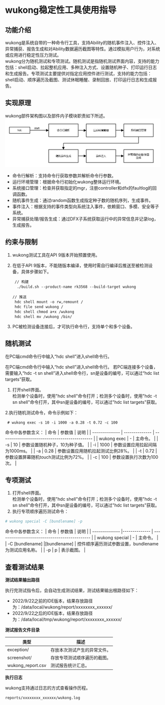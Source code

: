 # wukong稳定性工具使用指导

## 功能介绍

wukong是系统自带的一种命令行工具，支持Ability的随机事件注入、控件注入、异常捕获、报告生成和对Ability数据遍历截图等特性。通过模拟用户行为，对系统或应用进行稳定性压力测试。<br>
wukong分为随机测试和专项测试。随机测试是指随机测试界面内容，支持的能力包括：shell启动、拉起整机应用、多种注入方式、设置随机种子、打印运行日志和生成报告。专项测试主要提供对指定应用控件进行测试，支持的能力包括：shell启动、顺序遍历及截图、测试休眠睡醒、录制回放、打印运行日志和生成报告。

## 实现原理

wukong部件架构图以及部件内子模块职责如下所述。
 ![](figures/wukongRandomTestFlow.png)

- 命令行解析：支持命令行获取参数并解析命令行参数。
- 运行环境管理：根据命令行初始化wukong整体运行环境。
- 系统接口管理：检查并获取指定的mgr，注册controller和dfx的faultlog的回调函数。
- 随机事件生成：通过random函数生成指定种子数的随机序列，生成事件。
- 事件注入：根据支持的事件类型向系统注入事件，依赖窗口、多模、安全等子系统。
- 异常捕获处理/报告生成：通过DFX子系统获取运行中的异常信息并记录log，生成报告。

## 约束与限制

1. wukong测试工具在API 9版本开始预置使用。

2. 在低于API 9版本，不能随版本编译，使用时需自行编译后推送至被检测设备，具体步骤如下。

   ```
    // 构建
     ./build.sh --product-name rk3568 --build-target wukong

   // 推送
    hdc shell mount -o rw,remount /
    hdc file send wukong /
    hdc shell chmod a+x /wukong
    hdc shell mv /wukong /bin/
   ```

3. PC被检测设备连接后，才可执行命令行，支持单个和多个设备。

## 随机测试
在PC端cmd命令行中输入“hdc shell”进入shell命令行。

在PC端cmd命令行中输入“hdc shell”进入shell命令行。
若PC端连接多个设备，需要输入“hdc -t sn shell”进入shell命令行，sn是设备的编号，可以通过“hdc list targets”获取。

1. 打开shell界面。<br>检测单个设备时，使用"hdc shell"命令打开；检测多个设备时，使用"hdc -t sn shell"命令打开，其中sn是设备的编号，可以通过"hdc list targets"获取。

2.执行随机测试命令，命令示例如下：

```
 # wukong exec -s 10 -i 1000 -a 0.28 -t 0.72 -c 100
```
命令中各参数含义：
| 命令           | 参数值           | 说明                                           |
| -------------- | -------------- | ---------------------------------------------- |
| wukong exec | -           | 主命令。                             |
| -s     | 10           | 参数设置随机种子，10为种子值。            |
| -i  | 1000           | 参数设置应用拉起间隔为1000ms。 |
| -a  | 0.28          | 参数设置应用随机拉起测试比例28%。          |
| -t  | 0.72           | 参数设置屏幕随机touch测试比例为72%。    |
| -c  | 100           | 参数设置执行次数为100次。                |

## 专项测试

1. 打开shell界面。<br>检测单个设备时，使用"hdc shell"命令打开；检测多个设备时，使用"hdc -t sn shell"命令打开，其中sn是设备的编号，可以通过"hdc list targets"获取。
2. 执行专项顺序遍历测试命令：

```bash
# wukong special -C [bundlename] -p
```
命令中各参数含义：
| 命令           | 参数值           | 说明                                           |
| -------------- |-------------- | ---------------------------------------------- |
| wukong special | -  | 主命令。                             |
| -C [bundlename]    |[bundlename] | 控件顺序遍历测试参数设置，bundlename为测试应用名称。            |
| -p | p  | 表示截图。                             |

## 查看测试结果

**测试结果输出路径**

执行完测试指令后，会自动生成测试结果，测试结果输出根路径如下：
- 2022/9/22之前的IDE版本，结果存放路径为：/data/local/wukong/report/xxxxxxxx_xxxxxx/
- 2022/9/22之后的IDE版本，结果存放路径为：/data/local/tmp/wukong/report/xxxxxxxx_xxxxxx/

**测试报告文件目录**

| 类型                                 | 描述               |
| ------------------------------------ | ------------------ |
| exception/                           | 存放本次测试产生的异常文件。 |
| screenshot/                          | 存放专项测试顺序遍历的截图。  |
| wukong_report.csv                    | 测试报告统计汇总。       |

**执行日志**

wukong支持通过日志的方式查看操作历程。
```
reports/xxxxxxxx_xxxxxx/wukong.log
```